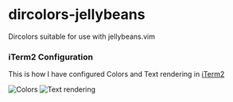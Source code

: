 dircolors-jellybeans
====================

Dircolors suitable for use with jellybeans.vim

### iTerm2 Configuration

This is how I have configured Colors and Text rendering in
[iTerm2](http://www.iterm2.com/)

![Colors](http://assets.c7.se/skitch/iterm2_colors-131231.png)
![Text rendering](http://assets.c7.se/skitch/iterm2_text_rendering-131231.png)
